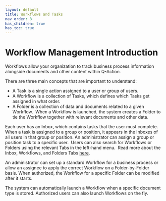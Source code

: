 ```yaml
---
layout: default
title: Workflows and Tasks
nav_order: 8
has_children: true
has_toc: true
---
```


# Workflow Management Introduction

Workflows allow your organization to track business process information alongside documents and other content within Q-Action.

There are three main concepts that are important to understand:

- A Task is a single action assigned to a user or group of users.
- A Workflow is a collection of Tasks, which defines which Tasks get assigned in what order.
- A Folder is a collection of data and documents related to a given Workflow.  When a Workflow is launched, the system creates a Folder to tie the Workflow together with relevant documents and other data.  

Each user has an Inbox, which contains tasks that the user must complete. When a task is assigned to a group or position, it appears in the Inboxes of all users in that group or position. An administrator can assign a group or position task to a specific user.  Users can also search for Workflows or Folders using the relevant Tabs in the left-hand menu.  Read more about the Inbox, Workflows, and Folders Tabs [here](/docs/workflows-and-tasks/workflow-screens).

An administrator can set up a standard Workflow for a business process or allow an assignee to apply the correct Workflow on a Folder-by-Folder basis. When authorized, the Workflow for a specific Folder can be modified after it starts.

The system can automatically launch a Workflow when a specific document type is stored. Authorized users can also launch Workflows on the fly.